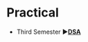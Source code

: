 # Practical
* Third Semester
▶️[**DSA**](https://github.com/Utshav-paudel/CSIT-Pracitcal/tree/0c29006211771a02380e54113b14838487f33e00/1.Third_semester/DSA)
